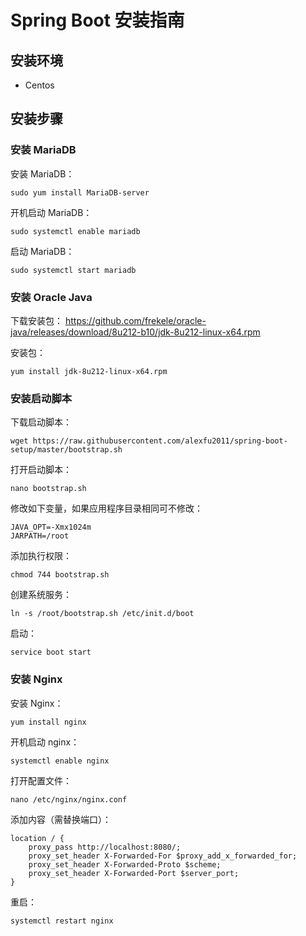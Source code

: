 # Spring Boot 安装指南

## 安装环境

* Centos

## 安装步骤

### 安装 MariaDB

安装 MariaDB：

	sudo yum install MariaDB-server

开机启动 MariaDB：

	sudo systemctl enable mariadb

启动 MariaDB：

	sudo systemctl start mariadb

### 安装 Oracle Java

下载安装包：
	https://github.com/frekele/oracle-java/releases/download/8u212-b10/jdk-8u212-linux-x64.rpm

安装包：

	yum install jdk-8u212-linux-x64.rpm
	
### 安装启动脚本

下载启动脚本：

	wget https://raw.githubusercontent.com/alexfu2011/spring-boot-setup/master/bootstrap.sh

打开启动脚本：

	nano bootstrap.sh

修改如下变量，如果应用程序目录相同可不修改：

	JAVA_OPT=-Xmx1024m
	JARPATH=/root

添加执行权限：

	chmod 744 bootstrap.sh

创建系统服务：

	ln -s /root/bootstrap.sh /etc/init.d/boot

启动：

	service boot start

### 安装 Nginx

安装 Nginx：

	yum install nginx

开机启动 nginx：

	systemctl enable nginx

打开配置文件：

	nano /etc/nginx/nginx.conf

添加内容（需替换端口）：

	location / {
		proxy_pass http://localhost:8080/;
		proxy_set_header X-Forwarded-For $proxy_add_x_forwarded_for;
		proxy_set_header X-Forwarded-Proto $scheme;
		proxy_set_header X-Forwarded-Port $server_port;
	}

重启：

	systemctl restart nginx

